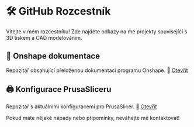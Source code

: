 # 🛠️ GitHub Rozcestník

Vítejte v mém rozcestníku! Zde najdete odkazy na mé projekty související s 3D tiskem a CAD modelováním.

## 📖 Onshape dokumentace

Repozitář obsahující přeloženou dokumentaci programu Onshape.
🔗 [Otevřít](https://github.com/lebeda17/Onshape/wiki)

## 🖨️ Konfigurace PrusaSliceru

Repozitář s aktuálními konfiguracemi pro PrusaSlicer.
🔗 [Otevřít](https://github.com/lebeda17/Konfigurace-Prusasliceru/releases)  

Pokud máte nějaké nápady nebo připomínky, neváhejte mě kontaktovat!
